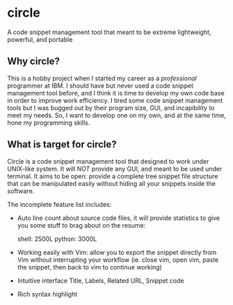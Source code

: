 # circle
A code snippet management tool that meant to be extreme lightweight, powerful, and portable

## Why circle?
This is a hobby project when I started my career as a *professional* programmer at IBM. I should have but never used a code snippet management tool before, and I think it is time to develop my own code base in order to improve work efficiency. I tired some code snippet management tools but I was bugged out by their program size, GUI, and incapibility to meet my needs. So, I want to develop one on my own, and at the same time, hone my programming skills.

## What is target for circle?

Circle is a code snippet management tool that designed to work under UNIX-like system. It will *NOT* provide any GUI, and meant to be used under terminal. It aims to be open: provide a complete tree snippet file structure that can be manipulated easily without hiding all your snippets inside the software.

The incomplete feature list includes:

- Auto line count about source code files, it will provide statistics to give you some stuff to brag about on the resume:
      
    shell: 2500L
    python: 3000L

- Working easily with Vim: allow you to export the snippet directly from Vim without interrupting your workflow (ie. close vim, open vim, paste the snippet, then back to vim to continue working)

- Intuitive interface
      Title, Labels, Related URL, Snippet code

- Rich syntax highlight
